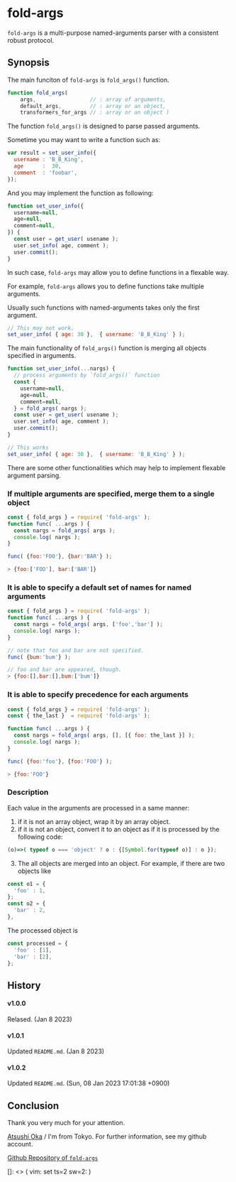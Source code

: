 
 fold-args
================================================================================
`fold-args` is a multi-purpose named-arguments parser with a consistent robust
protocol.

 Synopsis
--------------------------------------------------------------------------------
The main funciton of `fold-args` is `fold_args()` function.


```javascript
function fold_args(
    args,                 // : array of arguments,
    default_args,         // : array or an object,
    transformers_for_args // : array or an object )
```

The function `fold_args()` is designed to parse passed arguments.

Sometime you may want to write a function such as:

```javascript
var result = set_user_info({
  username : 'B_B_King',
  age      :  30,
  comment  : 'foobar',
});
```

And you may implement the function as following:

```javascript
function set_user_info({
  username=null,
  age=null,
  comment=null,
}) {
  const user = get_user( usename );
  user.set_info( age, comment );
  user.commit();
}
```

In such case, `fold-args` may allow you to define functions in a flexable way.

For example, `fold-args` allows you to define functions take multiple arguments.

Usually such functions with named-arguments takes only the first argument.

```javascript
// This may not work.
set_user_info( { age: 30 },  { username: 'B_B_King' } );
```

The main functionality of `fold_args()` function is merging all objects specified in
arguments.


```javascript
function set_user_info(...nargs) {
  // process arguments by `fold_args()` function
  const {
    username=null,
    age=null,
    comment=null,
  } = fold_args( nargs );
  const user = get_user( usename );
  user.set_info( age, comment );
  user.commit();
}

// This works
set_user_info( { age: 30 },  { username: 'B_B_King' } );
```

There are some other functionalities which may help to implement flexable
argument parsing.


### If multiple arguments are specified, merge them to a single object ###

```javascript
const { fold_args } = require( 'fold-args' );
function func( ...args ) {
  const nargs = fold_args( args );
  console.log( nargs );
}

func( {foo:'FOO'}, {bar:'BAR'} );

> {foo:['FOO'], bar:['BAR']}

```

### It is able to specify a default set of names for named arguments ###

```javascript
const { fold_args } = require( 'fold-args' );
function func( ...args ) {
  const nargs = fold_args( args, ['foo','bar'] );
  console.log( nargs );
}

// note that foo and bar are not specified.
func( {bum:'bum'} ); 

// foo and bar are appeared, though. 
> {foo:[],bar:[],bum:['bum']}
```


### It is able to specify precedence for each arguments ###

```javascript
const { fold_args } = require( 'fold-args' );
const { the_last }  = require( 'fold-args' );

function func( ...args ) {
  const nargs = fold_args( args, [], [{ foo: the_last }] );
  console.log( nargs );
}

func( {foo:'foo'}, {foo:'FOO'} );

> {foo:'FOO'}
```

### Description ###

Each value in the arguments are processed in a same manner:

1. if it is not an array object, wrap it by an array object.
2. if it is not an object, convert it to an object as if it is processed by the following code:

```javascript
(o)=>( typeof o === 'object' ? o : {[Symbol.for(typeof o)] : o });
```

3. The all objects are merged into an object.
For example,  if there are two objects like

```javascript
const o1 = {
  'foo' : 1,
};
const o2 = {
  'bar' : 2,
},
```

The processed object is

```javascript
const processed = {
  'foo' : [1],
  'bar' : [2],
};
```

 History
--------------------------------------------------------------------------------
#### v1.0.0 ####
Relased.
(Jan 8 2023)

#### v1.0.1 ####
Updated `README.md`.
(Jan 8 2023)

#### v1.0.2 ####
Updated `README.md`.
(Sun, 08 Jan 2023 17:01:38 +0900)


 Conclusion
--------------------------------------------------------------------------------
Thank you very much for your attention.

[Atsushi Oka][] / I'm from Tokyo. For further information, see my github account.

[Github Repository of `fold-args`](Github)

[Github]: https://github.com/a-oka-z/fold-args
[Atsushi Oka]: https://github.com/a-oka-z/

[]: <> ( vim: set ts=2 sw=2: )
